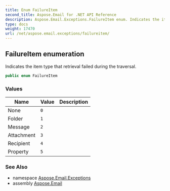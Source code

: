 ```yaml
---
title: Enum FailureItem
second_title: Aspose.Email for .NET API Reference
description: Aspose.Email.Exceptions.FailureItem enum. Indicates the item type that retrieval failed during the traversal
type: docs
weight: 17470
url: /net/aspose.email.exceptions/failureitem/
---
```

## FailureItem enumeration

Indicates the item type that retrieval failed during the traversal.

```csharp
public enum FailureItem
```

### Values

| Name | Value | Description |
| --- | --- | --- |
| None | `0` |  |
| Folder | `1` |  |
| Message | `2` |  |
| Attachment | `3` |  |
| Recipient | `4` |  |
| Property | `5` |  |

### See Also

* namespace [Aspose.Email.Exceptions](../../aspose.email.exceptions/)
* assembly [Aspose.Email](../../)


